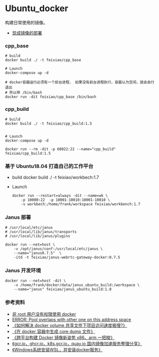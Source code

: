 # Ubuntu_docker

构建日常使用的镜像。

- [现成镜像的部署](https://github.com/feixiao/shell/tree/master/docker)

### cpp_base

```shell
# build
docker build ./ -t feixiao/cpp_base

# Launch
docker-compose up -d

# docker容器运行必须有一个前台进程， 如果没有前台进程执行，容器认为空闲，就会自行退出
# 所以带 /bin/bash
docker run -dit feixiao/cpp_base /bin/bash
```

### cpp_build

```shell
# build
docker build ./ -t feixiao/cpp_build:1.5


# Launch
docker-compose up -d

docker run --rm -dit -p 60022:22 --name="cpp_build" feixiao/cpp_build:1.5

```

### 基于 Ubuntu18.04 打造自己的工作平台

- build
  docker build ./ -t feixiao/workbech:1.7

- Launch

  ```shell
  docker run --restart=always -dit --name=wk \
      -p 10000:22  -p 10001-10010:10001-10010 \
      -v workbech:/home/frank/workspace feixiao/workbench:1.7
  ```

### Janus 部署

    # /usr/local/etc/janus
    # /usr/local/lib/janus/transports
    # /usr/local/lib/janus/plugins

    docker run --net=host \
        -v /opt/janus/conf:/usr/local/etc/janus \
        --name="janus0.7.5"  \
        -itd -t feixiao/janus-webrtc-gateway-docker:0.7.5

### Janus 开发环境

    docker run --net=host -dit \
        -v /home/frank/docker/data/janus_ubuntu_build:/workspace \
        --name="janus" feixiao/janus_ubuntu_build:1.0

### 参考资料

- [非 root 用户没有权限使用 docker](https://blog.csdn.net/ken1583096683/article/details/82813111)
- [ERROR: Pool overlaps with other one on this address space](http://zizhixiaoshe.com/article/21.html)
- [《如何解决 docker volume 共享文件下项目访问速度极慢?》](https://segmentfault.com/q/1010000011417846)
- [《在 docker 容器中生成 core dump 文件》](https://blog.csdn.net/u013774469/article/details/82427546)
- [《跨平台构建 Docker 镜像新姿势 x86、arm 一把梭》](https://mp.weixin.qq.com/s/okTP4VNXKDvaCIUnJ3hQDQ)
- [《gcr.io，ghcr.io，k8s.gcr.io，quay.io 国内镜像加速服务整理分享》](https://www.nenufm.com/dorthl/291/)
- [《Windows系统安装WSL，并安装docker服务》](https://blog.csdn.net/xiaohuaidan007/article/details/130160286)